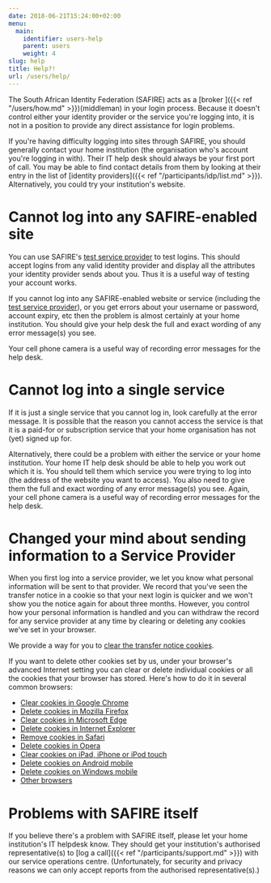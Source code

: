 ```yaml
---
date: 2018-06-21T15:24:00+02:00
menu:
  main:
    identifier: users-help
    parent: users
    weight: 4
slug: help
title: Help?!
url: /users/help/
---
```


The South African Identity Federation (SAFIRE) acts as a [broker ]({{< ref "/users/how.md" >}})(middleman) in your login process. Because it doesn't control either your identity provider or the service you're logging into, it is not in a position to provide any direct assistance for login problems.

If you're having difficulty logging into sites through SAFIRE, you should generally contact your home institution (the organisation who's account you're logging in with). Their IT help desk should always be your first port of call. You may be able to find contact details from them by looking at their entry in the list of [identity providers]({{< ref "/participants/idp/list.md" >}}). Alternatively, you could try your institution's website.

# Cannot log into any SAFIRE-enabled site

You can use SAFIRE's [test service provider](https://testsp.safire.ac.za/) to test logins. This should accept logins from any valid identity provider and display all the attributes your identity provider sends about you. Thus it is a useful way of testing your account works.

If you cannot log into any SAFIRE-enabled website or service (including the[ test service provider](https://testsp.safire.ac.za/)), or you get errors about your username or password, account expiry, etc then the problem is almost certainly at your home institution. You should give your help desk the full and exact wording of any error message(s) you see.

Your cell phone camera is a useful way of recording error messages for the help desk.

# Cannot log into a single service

If it is just a single service that you cannot log in, look carefully at the error message. It is possible that the reason you cannot access the service is that it is a paid-for or subscription service that your home organisation has not (yet) signed up for.

Alternatively, there could be a problem with either the service or your home institution. Your home IT help desk should be able to help you work out which it is. You should tell them which service you were trying to log into (the address of the website you want to access). You also need to give them the full and exact wording of any error message(s) you see. Again, your cell phone camera is a useful way of recording error messages for the help desk.

# Changed your mind about sending information to a Service Provider

When you first log into a service provider, we let you know what personal information will be sent to that provider. We record that you've seen the transfer notice in a cookie so that your next login is quicker and we won't show you the notice again for about three months. However, you control how your personal information is handled and you can withdraw the record for any service provider at any time by clearing or deleting any cookies we've set in your browser.

We provide a way for you to [clear the transfer notice cookies](https://iziko.safire.ac.za/module.php/safire/forgetme.php).

If you want to delete other cookies set by us, under your browser's advanced Internet setting you can clear or delete individual cookies or all the cookies that your browser has stored. Here's how to do it in several common browsers:

 * [Clear cookies in Google Chrome](https://support.google.com/chrome/answer/95647?hl=en-GB)
 * [Delete cookies in Mozilla Firefox](https://support.mozilla.org/en-US/kb/delete-cookies-remove-info-websites-stored)
 * [Clear cookies in Microsoft Edge](https://privacy.microsoft.com/en-us/windows-10-microsoft-edge-and-privacy)
 * [Delete cookies in Internet Explorer](https://support.microsoft.com/en-za/help/17442/windows-internet-explorer-delete-manage-cookies)
 * [Remove cookies in Safari](https://support.apple.com/kb/PH5049?locale=en_ZA)
 * [Delete cookies in Opera](http://help.opera.com/Mac/11.60/en/cookies.html)
 * [Clear cookies on iPad, iPhone or iPod touch](https://support.apple.com/en-gb/HT201265)
 * [Delete cookies on Android mobile](https://hubpages.com/technology/How-to-delete-internet-cookies-on-your-Droid-or-any-Android-device)
 * [Delete cookies on Windows mobile](https://kb.wisc.edu/page.php?id=24078)
 * [Other browsers](https://www.google.co.za/search?q=How+do+I+clear+cookies+for+a+specific+site%3F)

# Problems with SAFIRE itself

If you believe there's a problem with SAFIRE itself, please let your home institution's IT helpdesk know. They should get your institution's authorised representative(s) to [log a call]({{< ref "/participants/support.md" >}}) with our service operations centre. (Unfortunately, for security and privacy reasons we can only accept reports from the authorised representative(s).)
